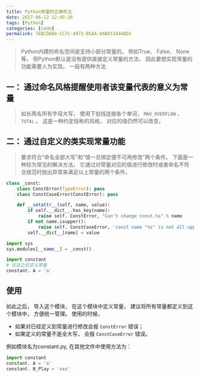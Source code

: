 ```yaml
---
title: Python常量的正确写法
date: 2017-06-12 12:45:26
tags: [Python]
categories: [code]
permalink: 7EBCDAB8-CC7C-4972-B5AA-84B453444DD1
---
```


> Python内建的命名空间是支持小部分常量的， 例如True、 False、 None等， 但Python默认是没有提供直接定义常量的方法， 因此要想实现常量的功能需要人为实现。 一般有两种方法

## 一： 通过命名风格提醒使用者该变量代表的意义为常量

> 如长两名所有字母大写， 使用下划线连接各个单词， `MAX_OVERFLOW` 、 `TOTAL` 。 这是一种约定俗称的风格， 对应的值仍然可以改变。

## 二： 通过自定义的类实现常量功能

> 要求符合“命名全部大写”和“值一旦绑定便不可再修改”两个条件。 下面是一种较为常见的解决方法， 它通过对常量对应的值进行修改时或者命名不符合规范时抛出异常来满足以上常量的两个条件。

``` python
class _const:
    class ConstError(TypeError): pass
    class ConstCaseError(ConstError): pass

    def __setattr__(self, name, value):
        if self.__dict__.has_key(name):
            raise self. ConstError, "Can't change const.%s" % name
        if not name.isupper():
            raise self. ConstCaseError, 'const name "%s" is not all uppercase' % name
        self.__dict__[name] = value

import sys
sys.modules[__name__] = _const()

import constant
# 在这之后定义常量
constant. A = 'a'

```

## 使用

如此之后， 导入这个模块， 在这个模块中定义常量， 建议将所有常量都定义到这个模块中， 方便统一管理。 使用的时候，

* 如果对已经定义到常量进行修改会报 `ConstError` 错误；
* 如果定义的常量不是全大写， 会报 `ConstCaseError` 错误。

例如模块名为constant.py, 在其他文件中使用方法为：

``` python
import constant
constant. A = 'a'
constant. B_Play = 'xxx'
```
